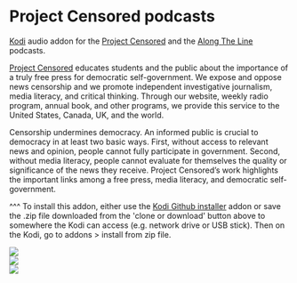 Project Censored podcasts
=============================

<a href="www.kodi.tv">Kodi</a> audio addon for the <a href="https://projectcensored.org">Project Censored</a> and the <a href="https://www.projectcensored.org/atl/">Along The Line</a> podcasts.<br>

<a href="https://projectcensored.org">Project Censored</a> educates students and the public about the importance of a truly free press for democratic self-government.  We expose and oppose news censorship and we promote independent investigative journalism, media literacy, and critical thinking. Through our website, weekly radio program, annual book, and other programs, we provide this service to the United States, Canada, UK, and the world.<br>

Censorship undermines democracy. An informed public is crucial to democracy in at least two basic ways.  First, without access to relevant news and opinion, people cannot fully participate in government. Second, without media literacy, people cannot evaluate for themselves the quality or significance of the news they receive. Project Censored’s work highlights the important links among a free press, media literacy, and democratic self-government.<br>

^^^ To install this addon, either use the <a href="https://www.tvaddons.co/github-browser-kodi/">Kodi Github installer</a> addon or save the .zip file downloaded from the 'clone or download' button above to somewhere the Kodi can access (e.g. network drive or USB stick). Then on the Kodi, go to addons > install from zip file.<br>

<img src="https://is2-ssl.mzstatic.com/image/thumb/Podcasts123/v4/9c/0a/1e/9c0a1e34-7f7a-aecc-4b90-be410bf95bf5/mza_9015145626714141933.jpg/939x0w.jpg"><br>
<img src="https://www.projectcensored.org/wp-content/uploads/2019/01/alongthelinelogo2-1.jpg"><br>
<a href="http://www.kodi.tv"><img src="https://kodi.tv/sites/default/files/page/field_image/about--devices.jpg">
